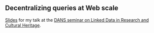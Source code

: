 ## Decentralizing queries at Web scale
[Slides](https://rubenverborgh.github.io/DANS2017/) for my talk at
the [DANS seminar on Linked Data in Research and Cultural Heritage](https://dans.knaw.nl/en/current/events/seminar-linked-data-in-research-and-cultural-heritage).
